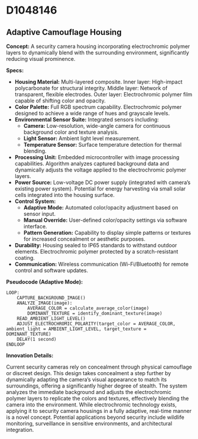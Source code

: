 # D1048146

## Adaptive Camouflage Housing

**Concept:** A security camera housing incorporating electrochromic polymer layers to dynamically blend with the surrounding environment, significantly reducing visual prominence.

**Specs:**

*   **Housing Material:** Multi-layered composite. Inner layer: High-impact polycarbonate for structural integrity. Middle layer: Network of transparent, flexible electrodes. Outer layer: Electrochromic polymer film capable of shifting color and opacity.
*   **Color Palette:** Full RGB spectrum capability. Electrochromic polymer designed to achieve a wide range of hues and grayscale levels.
*   **Environmental Sensor Suite:** Integrated sensors including:
    *   **Camera:** Low-resolution, wide-angle camera for continuous background color and texture analysis.
    *   **Light Sensor:** Ambient light level measurement.
    *   **Temperature Sensor:** Surface temperature detection for thermal blending.
*   **Processing Unit:** Embedded microcontroller with image processing capabilities. Algorithm analyzes captured background data and dynamically adjusts the voltage applied to the electrochromic polymer layers.
*   **Power Source:** Low-voltage DC power supply (integrated with camera’s existing power system). Potential for energy harvesting via small solar cells integrated into the housing surface.
*   **Control System:**
    *   **Adaptive Mode:** Automated color/opacity adjustment based on sensor input.
    *   **Manual Override:** User-defined color/opacity settings via software interface.
    *   **Pattern Generation:** Capability to display simple patterns or textures for increased concealment or aesthetic purposes.
*   **Durability:** Housing sealed to IP65 standards to withstand outdoor elements. Electrochromic polymer protected by a scratch-resistant coating.
*   **Communication:** Wireless communication (Wi-Fi/Bluetooth) for remote control and software updates.

**Pseudocode (Adaptive Mode):**

```
LOOP:
    CAPTURE_BACKGROUND_IMAGE()
    ANALYZE_IMAGE(image):
        AVERAGE_COLOR = calculate_average_color(image)
        DOMINANT_TEXTURE = identify_dominant_texture(image)
    READ_AMBIENT_LIGHT_LEVEL()
    ADJUST_ELECTROCHROMIC_POLARITY(target_color = AVERAGE_COLOR, ambient_light = AMBIENT_LIGHT_LEVEL, target_texture = DOMINANT_TEXTURE)
    DELAY(1 second)
ENDLOOP
```

**Innovation Details:**

Current security cameras rely on concealment through physical camouflage or discreet design. This design takes concealment a step further by dynamically adapting the camera’s visual appearance to match its surroundings, offering a significantly higher degree of stealth. The system analyzes the immediate background and adjusts the electrochromic polymer layers to replicate the colors and textures, effectively blending the camera into the environment. While electrochromic technology exists, applying it to security camera housings in a fully adaptive, real-time manner is a novel concept. Potential applications beyond security include wildlife monitoring, surveillance in sensitive environments, and architectural integration.